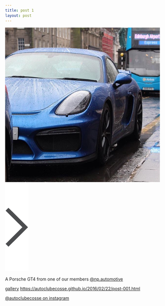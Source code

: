 ```yaml
---
title: post 1
layout: post
---
```

![post-1](https://github.com/autoclubecosse/autoclubecosse.github.io/blob/master/_assets/post-1.jpg?raw=true)[![button](https://github.com/autoclubecosse/autoclubecosse.github.io/blob/master/_assets/next.png?raw=true)](https://autoclubecosse.github.io/2016/02/26/post-002.html)

A Porsche GT4 from one of our members [@np.automotive](https://www.instagram.com/np.automotive/?hl=en) 

[gallery](https://autoclubecosse.github.io/gallery)
https://autoclubecosse.github.io/2016/02/22/post-001.html

[@autoclubecosse on instagram](https://www.instagram.com/autoclubecosse/?hl=en)
